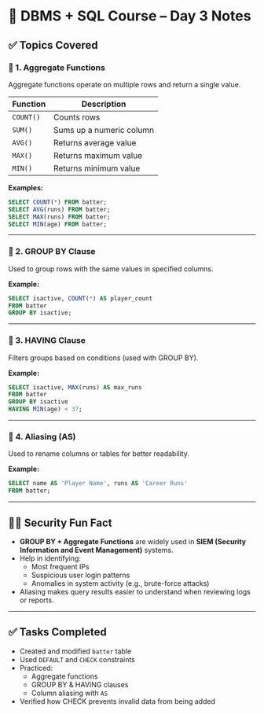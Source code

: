 # 📘 DBMS + SQL Course – Day 3 Notes

## ✅ Topics Covered

### 🔹 1. Aggregate Functions

Aggregate functions operate on multiple rows and return a single value.

| Function   | Description              |
|------------|--------------------------|
| `COUNT()`  | Counts rows              |
| `SUM()`    | Sums up a numeric column |
| `AVG()`    | Returns average value    |
| `MAX()`    | Returns maximum value    |
| `MIN()`    | Returns minimum value    |

**Examples:**
```sql
SELECT COUNT(*) FROM batter;
SELECT AVG(runs) FROM batter;
SELECT MAX(runs) FROM batter;
SELECT MIN(age) FROM batter;
```

---

### 🔹 2. GROUP BY Clause

Used to group rows with the same values in specified columns.

**Example:**
```sql
SELECT isactive, COUNT(*) AS player_count
FROM batter
GROUP BY isactive;
```

---

### 🔹 3. HAVING Clause

Filters groups based on conditions (used with GROUP BY).

**Example:**
```sql
SELECT isactive, MAX(runs) AS max_runs
FROM batter
GROUP BY isactive
HAVING MIN(age) < 37;
```

---

### 🔹 4. Aliasing (AS)

Used to rename columns or tables for better readability.

**Example:**
```sql
SELECT name AS 'Player Name', runs AS 'Career Runs'
FROM batter;
```

---

## 👨‍💻 Security Fun Fact

- **GROUP BY + Aggregate Functions** are widely used in **SIEM (Security Information and Event Management)** systems.
- Help in identifying:
  - Most frequent IPs
  - Suspicious user login patterns
  - Anomalies in system activity (e.g., brute-force attacks)
- Aliasing makes query results easier to understand when reviewing logs or reports.

---

## ✅ Tasks Completed

- Created and modified `batter` table
- Used `DEFAULT` and `CHECK` constraints
- Practiced:
  - Aggregate functions
  - GROUP BY & HAVING clauses
  - Column aliasing with `AS`
- Verified how CHECK prevents invalid data from being added
